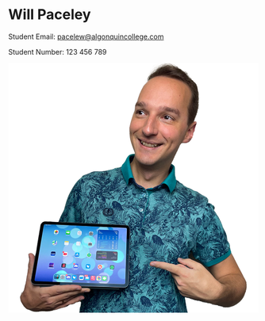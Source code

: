 # Will Paceley

Student Email: pacelew@algonquincollege.com

Student Number: 123 456 789

![Photograph of Will Paceley holding an iPad and smiling off camera.](will-tablet-headshot.png)
